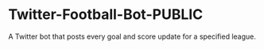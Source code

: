 # Twitter-Football-Bot-PUBLIC
 A Twitter bot that posts every goal and score update for a specified league.
